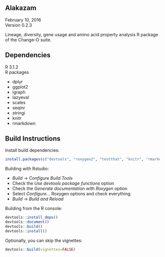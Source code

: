 Alakazam
-------------------------------------------------------------------------------
February 10, 2016  
Version 0.2.3

Lineage, diversity, gene usage and amino acid property analysis R package of 
the Change-O suite.

Dependencies
-------------------------------------------------------------------------------
R 3.1.2  
R packages

  - dplyr
  - ggplot2
  - igraph
  - lazyeval
  - scales
  - seqinr
  - stringi
  - knitr
  - rmarkdown

Build Instructions
-------------------------------------------------------------------------------
Install build dependencies:
```R
install.packages(c("devtools", "roxygen2", "testthat", "knitr", "rmarkdown"))
```

Building with Rstudio:

- _Build_ -> _Configure Build Tools_
- Check the _Use devtools package functions_ option
- Check the _Generate documentation with Roxygen_ option
- Select _Configure..._ Roxygen options and check everything.
- _Build_ -> _Build and Reload_

Building from the R console:

```R
devtools::install_deps()
devtools::document()
devtools::build()
devtools::install()
```

Optionally, you can skip the vignettes:
```R
devtools::build(vignettes=FALSE)
```
